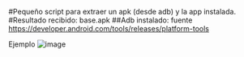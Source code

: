 #Pequeño script para extraer un apk (desde adb) y la app instalada.
#Resultado recibido: base.apk
##Adb instalado: fuente https://developer.android.com/tools/releases/platform-tools

Ejemplo
![image](https://github.com/apuromafo/Repositorio_Python/assets/23161917/e9dcc102-6316-4c5d-815c-d47282c34de5)

